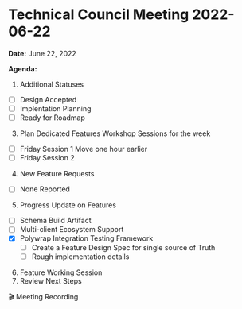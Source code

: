 Technical Council Meeting 2022-06-22 
===

**Date:** June 22, 2022

**Agenda:**
1. Additional Statuses
- [ ] Design Accepted
- [ ] Implentation Planning
- [ ] Ready for Roadmap
3. Plan Dedicated Features Workshop Sessions for the week
- [ ] Friday Session 1  Move one hour earlier
- [ ] Friday Session 2 
4. New Feature Requests
- [ ] None Reported
5. Progress Update on Features
- [ ] Schema Build Artifact
- [ ] Multi-client Ecosystem Support
- [x] Polywrap Integration Testing Framework
   - [ ]   Create a Feature Design Spec for single source of Truth
   - [ ]   Rough implementation details
6. Feature Working Session
7. Review Next Steps 


:clapper: Meeting Recording 
